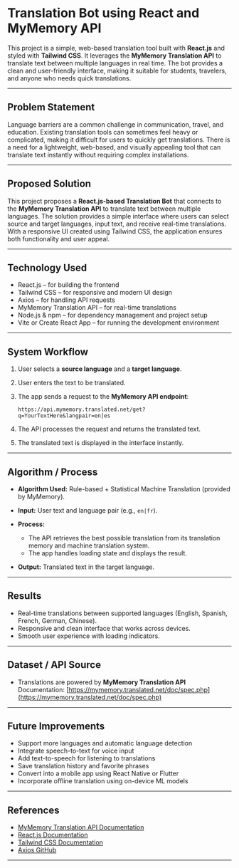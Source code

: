 # Translation Bot using React and MyMemory API

This project is a simple, web-based translation tool built with **React.js** and styled with **Tailwind CSS**. It leverages the **MyMemory Translation API** to translate text between multiple languages in real time. The bot provides a clean and user-friendly interface, making it suitable for students, travelers, and anyone who needs quick translations.

---

## Problem Statement

Language barriers are a common challenge in communication, travel, and education. Existing translation tools can sometimes feel heavy or complicated, making it difficult for users to quickly get translations. There is a need for a lightweight, web-based, and visually appealing tool that can translate text instantly without requiring complex installations.

---

## Proposed Solution

This project proposes a **React.js-based Translation Bot** that connects to the **MyMemory Translation API** to translate text between multiple languages. The solution provides a simple interface where users can select source and target languages, input text, and receive real-time translations. With a responsive UI created using Tailwind CSS, the application ensures both functionality and user appeal.

---

## Technology Used

* React.js – for building the frontend
* Tailwind CSS – for responsive and modern UI design
* Axios – for handling API requests
* MyMemory Translation API – for real-time translations
* Node.js & npm – for dependency management and project setup
* Vite or Create React App – for running the development environment

---

## System Workflow

1. User selects a **source language** and a **target language**.
2. User enters the text to be translated.
3. The app sends a request to the **MyMemory API endpoint**:

   ```
   https://api.mymemory.translated.net/get?q=YourTextHere&langpair=en|es
   ```
4. The API processes the request and returns the translated text.
5. The translated text is displayed in the interface instantly.

---

## Algorithm / Process

* **Algorithm Used:** Rule-based + Statistical Machine Translation (provided by MyMemory).
* **Input:** User text and language pair (e.g., `en|fr`).
* **Process:**

  * The API retrieves the best possible translation from its translation memory and machine translation system.
  * The app handles loading state and displays the result.
* **Output:** Translated text in the target language.

---

## Results

* Real-time translations between supported languages (English, Spanish, French, German, Chinese).
* Responsive and clean interface that works across devices.
* Smooth user experience with loading indicators.

---

## Dataset / API Source

* Translations are powered by **MyMemory Translation API**
  Documentation: [https://mymemory.translated.net/doc/spec.php](https://mymemory.translated.net/doc/spec.php)

---

## Future Improvements

* Support more languages and automatic language detection
* Integrate speech-to-text for voice input
* Add text-to-speech for listening to translations
* Save translation history and favorite phrases
* Convert into a mobile app using React Native or Flutter
* Incorporate offline translation using on-device ML models

---

## References

* [MyMemory Translation API Documentation](https://mymemory.translated.net/doc/spec.php)
* [React.js Documentation](https://react.dev/)
* [Tailwind CSS Documentation](https://tailwindcss.com/docs)
* [Axios GitHub](https://github.com/axios/axios)

---


